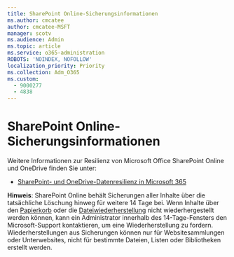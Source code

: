 ```yaml
---
title: SharePoint Online-Sicherungsinformationen
ms.author: cmcatee
author: cmcatee-MSFT
manager: scotv
ms.audience: Admin
ms.topic: article
ms.service: o365-administration
ROBOTS: 'NOINDEX, NOFOLLOW'
localization_priority: Priority
ms.collection: Adm_O365
ms.custom:
  - 9000277
  - 4838
---
```


# <a name="sharepoint-online-backup-information"></a>SharePoint Online-Sicherungsinformationen

Weitere Informationen zur Resilienz von Microsoft Office SharePoint Online und OneDrive finden Sie unter:

- [SharePoint- und OneDrive-Datenresilienz in Microsoft 365](https://docs.microsoft.com/compliance/assurance/assurance-sharepoint-onedrive-data-resiliency)

**Hinweis**: SharePoint Online behält Sicherungen aller Inhalte über die tatsächliche Löschung hinweg für weitere 14 Tage bei. Wenn Inhalte über den [Papierkorb](https://support.microsoft.com/office/restore-deleted-items-from-the-site-collection-recycle-bin-5fa924ee-16d7-487b-9a0a-021b9062d14b) oder die [Dateiwiederherstellung](https://support.microsoft.com/office/restore-your-onedrive-fa231298-759d-41cf-bcd0-25ac53eb8a15) nicht wiederhergestellt werden können, kann ein Administrator innerhalb des 14-Tage-Fensters den Microsoft-Support kontaktieren, um eine Wiederherstellung zu fordern. Wiederherstellungen aus Sicherungen können nur für Websitesammlungen oder Unterwebsites, nicht für bestimmte Dateien, Listen oder Bibliotheken erstellt werden.
